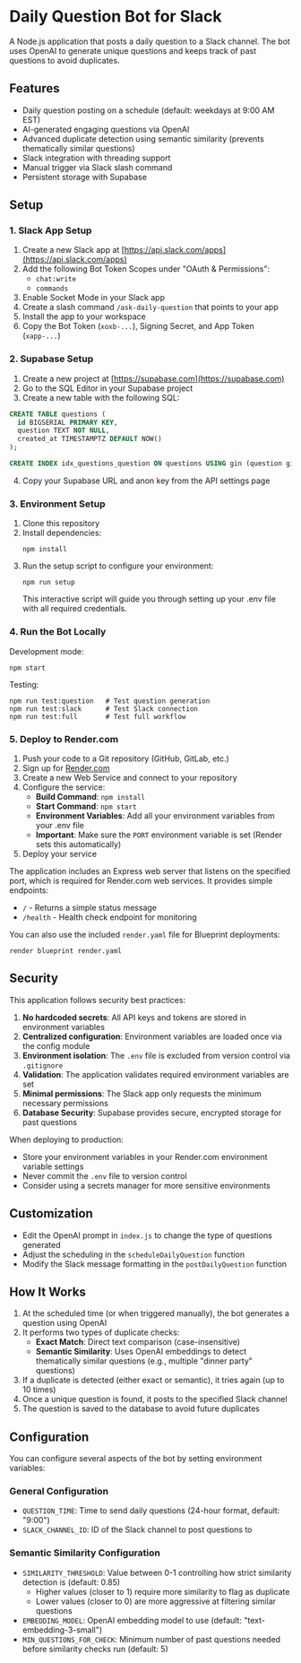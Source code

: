 # Daily Question Bot for Slack

A Node.js application that posts a daily question to a Slack channel. The bot uses OpenAI to generate unique questions and keeps track of past questions to avoid duplicates.

## Features

- Daily question posting on a schedule (default: weekdays at 9:00 AM EST)
- AI-generated engaging questions via OpenAI
- Advanced duplicate detection using semantic similarity (prevents thematically similar questions)
- Slack integration with threading support
- Manual trigger via Slack slash command
- Persistent storage with Supabase

## Setup

### 1. Slack App Setup

1. Create a new Slack app at [https://api.slack.com/apps](https://api.slack.com/apps)
2. Add the following Bot Token Scopes under "OAuth & Permissions":
   - `chat:write`
   - `commands`
3. Enable Socket Mode in your Slack app
4. Create a slash command `/ask-daily-question` that points to your app
5. Install the app to your workspace
6. Copy the Bot Token (`xoxb-...`), Signing Secret, and App Token (`xapp-...`)

### 2. Supabase Setup

1. Create a new project at [https://supabase.com](https://supabase.com)
2. Go to the SQL Editor in your Supabase project
3. Create a new table with the following SQL:

```sql
CREATE TABLE questions (
  id BIGSERIAL PRIMARY KEY,
  question TEXT NOT NULL,
  created_at TIMESTAMPTZ DEFAULT NOW()
);

CREATE INDEX idx_questions_question ON questions USING gin (question gin_trgm_ops);
```

4. Copy your Supabase URL and anon key from the API settings page

### 3. Environment Setup

1. Clone this repository
2. Install dependencies:
   ```
   npm install
   ```
3. Run the setup script to configure your environment:
   ```
   npm run setup
   ```
   This interactive script will guide you through setting up your .env file with all required credentials.

### 4. Run the Bot Locally

Development mode:
```
npm start
```

Testing:
```
npm run test:question   # Test question generation
npm run test:slack      # Test Slack connection
npm run test:full       # Test full workflow
```

### 5. Deploy to Render.com

1. Push your code to a Git repository (GitHub, GitLab, etc.)
2. Sign up for [Render.com](https://render.com)
3. Create a new Web Service and connect to your repository
4. Configure the service:
   - **Build Command**: `npm install`
   - **Start Command**: `npm start`
   - **Environment Variables**: Add all your environment variables from your .env file
   - **Important**: Make sure the `PORT` environment variable is set (Render sets this automatically)
5. Deploy your service

The application includes an Express web server that listens on the specified port, which is required for Render.com web services. It provides simple endpoints:
- `/` - Returns a simple status message
- `/health` - Health check endpoint for monitoring

You can also use the included `render.yaml` file for Blueprint deployments:
```
render blueprint render.yaml
```

## Security

This application follows security best practices:

1. **No hardcoded secrets**: All API keys and tokens are stored in environment variables
2. **Centralized configuration**: Environment variables are loaded once via the config module
3. **Environment isolation**: The `.env` file is excluded from version control via `.gitignore`
4. **Validation**: The application validates required environment variables are set
5. **Minimal permissions**: The Slack app only requests the minimum necessary permissions
6. **Database Security**: Supabase provides secure, encrypted storage for past questions

When deploying to production:

- Store your environment variables in your Render.com environment variable settings
- Never commit the `.env` file to version control
- Consider using a secrets manager for more sensitive environments

## Customization

- Edit the OpenAI prompt in `index.js` to change the type of questions generated
- Adjust the scheduling in the `scheduleDailyQuestion` function
- Modify the Slack message formatting in the `postDailyQuestion` function

## How It Works

1. At the scheduled time (or when triggered manually), the bot generates a question using OpenAI
2. It performs two types of duplicate checks:
   - **Exact Match**: Direct text comparison (case-insensitive)
   - **Semantic Similarity**: Uses OpenAI embeddings to detect thematically similar questions (e.g., multiple "dinner party" questions)
3. If a duplicate is detected (either exact or semantic), it tries again (up to 10 times)
4. Once a unique question is found, it posts to the specified Slack channel
5. The question is saved to the database to avoid future duplicates

## Configuration

You can configure several aspects of the bot by setting environment variables:

### General Configuration
- `QUESTION_TIME`: Time to send daily questions (24-hour format, default: "9:00")
- `SLACK_CHANNEL_ID`: ID of the Slack channel to post questions to

### Semantic Similarity Configuration
- `SIMILARITY_THRESHOLD`: Value between 0-1 controlling how strict similarity detection is (default: 0.85)
  - Higher values (closer to 1) require more similarity to flag as duplicate
  - Lower values (closer to 0) are more aggressive at filtering similar questions
- `EMBEDDING_MODEL`: OpenAI embedding model to use (default: "text-embedding-3-small")
- `MIN_QUESTIONS_FOR_CHECK`: Minimum number of past questions needed before similarity checks run (default: 5) 